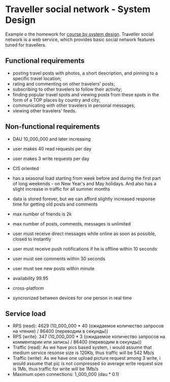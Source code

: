 # Traveller social network - System Design

Example o the homework for [course by system design](https://balun.courses/courses/system_design). Traveller social network is a web service, which provides basic social network features tuned for travellers. 

## Functional requirements
- posting travel posts with photos, a short description, and pinning to a specific travel location;
- rating and commenting on other travelers' posts;
- subscribing to other travelers to follow their activity;
- finding popular travel spots and viewing posts from these spots in the form of a TOP places by country and city;
- communicating with other travelers in personal messages;
- viewing other travelers' feeds.

## Non-functional requirements
- DAU 10_000_000 and later increasing
- user makes 40 read requests per day
- user makes 3 write requests per day
- CIS oriented

- has a seasonal load starting from week before and during the first part of long weekends - on New Year's and May holidays. And also has a slight increase in traffic for all summer months 
- data is stored forever, but we can afford slightly increased response time for getting old posts and comments
- max number of friends is 2k
- max number of posts, comments, messages is unlimited
- user must receive direct messages while online as soon as possible, closed to instantly
- user must receive push notifications if he is offline within 10 seconds
- user must see comments within 30 seconds
- user must see new posts within minute
- availability 99.95

- cross-platform
- syncronized between devices for one person in real time

## Service load

- RPS (read): 4629 (10_000_000 * 40 (ожидаемое количество запросов на чтение) / 86400 (переводим в секунды))
- RPS (write): 347 (10_000_000 * 3 (ожидаемое количество запросов на комментарии или запись) / 86400 (переводим в секунды))
- Traffic (read): As we have pics based system, i would assume that medium service resonse size is 120Kb, thus traffic will be 542 Mb/s
- Traffic (write): As we have one upload picture request among 3 write, i would assume that pic is not compressed so average write request size is 
1Mb, thus traffic for write will be 1Mb/s
- Maximum open connections: 1_000_000 (dau * 0.1)